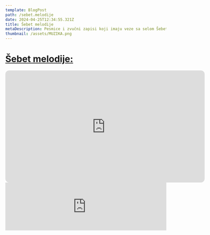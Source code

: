 ```yaml
---
template: BlogPost
path: /sebet.melodije
date: 2024-04-25T12:34:55.321Z
title: Šebet melodije
metaDescription: Pesmice i zvučni zapisi koji imaju veze sa selom Šebet
thumbnail: /assets/MUZIKA.png
---
```

# [Šebet melodije:](https://podcastle.ai/show/nlo-sleteo-u-šebet-KVKcOX4h)

<iframe style="border-radius:12px" src="https://open.spotify.com/embed/episode/5WGS6zbT0iDaphjBhFmOFb/video?utm_source=generator" width="624" height="351" frameBorder="0" allowfullscreen="" allow="autoplay; clipboard-write; encrypted-media; fullscreen; picture-in-picture" loading="lazy"></iframe>



<iframe src="https://podcastle.ai/show/episode-embed-player/KVKcOX4h/FAOo08SV?theme=system&mode=compact" width="100%" height="150px"  style="border:none;background-color:transparent; " allowtransparency="true" />



<iframe src="https://podcasters.spotify.com/pod/show/sebet/embed/episodes/OJ-IVANO-TI-DEVOJKE-e2isbns/a-ab73i6t" height="102px" width="400px" frameborder="0" scrolling="no"></iframe>
